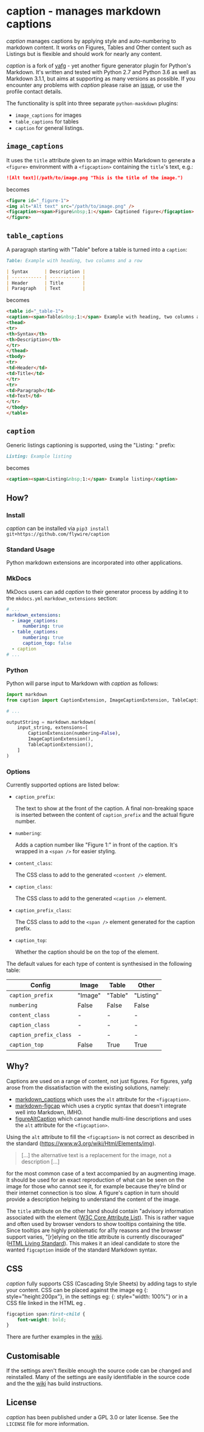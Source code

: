 # caption - manages markdown captions

*caption* manages captions by applying style and auto-numbering to markdown content.
It works on Figures, Tables and Other content such as Listings but is flexible and
should work for nearly any content.

*caption* is a fork of [yafg](https://git.sr.ht/~ferruck/yafg) - yet another
figure generator plugin for Python's Markdown. It's written and tested with
Python 2.7 and Python 3.6 as well as Markdown 3.1.1, but aims at supporting as
many versions as possible. If you encounter any problems with *caption* please
raise an [issue](https://github.com/flywire/caption/issues), or use the profile
contact details.

The functionality is split into three separate `python-maskdown` plugins:

- `image_captions` for images
- `table_captions` for tables
- `caption` for general listings.

## `image_captions`

It uses the `title` attribute given to an image within Markdown to generate a
`<figure>` environment with a `<figcaption>` containing the `title`'s text,
e.g.:

```markdown
![Alt text](/path/to/image.png "This is the title of the image.")
```

becomes

```html
<figure id="_figure-1">
<img alt="Alt text" src="/path/to/image.png" />
<figcaption><span>Figure&nbsp;1:</span> Captioned figure</figcaption>
</figure>
```

## `table_captions`

A paragraph starting with "Table" before a table is turned into a `caption`:

```markdown
Table: Example with heading, two columns and a row

| Syntax      | Description |
| ----------- | ----------- |
| Header      | Title       |
| Paragraph   | Text        |
```

becomes

```html
<table id="_table-1">
<caption><span>Table&nbsp;1:</span> Example with heading, two columns and a row</caption>
<thead>
<tr>
<th>Syntax</th>
<th>Description</th>
</tr>
</thead>
<tbody>
<tr>
<td>Header</td>
<td>Title</td>
</tr>
<tr>
<td>Paragraph</td>
<td>Text</td>
</tr>
</tbody>
</table>
```

## `caption`

Generic listings captioning is supported, using the "Listing: " prefix:

```markdown
Listing: Example listing
```

becomes

```html
<caption><span>Listing&nbsp;1:</span> Example listing</caption>
```

## How?

### Install

*caption* can be installed via `pip3 install git+https://github.com/flywire/caption`

### Standard Usage

Python markdown extensions are incorporated into other applications.

### MkDocs

MkDocs users can add *caption* to their generator process by adding it to the
`mkdocs.yml` `markdown_extensions` section:

```yaml
# ...
markdown_extensions:
  - image_captions:
      numbering: true
  - table_captions:
      numbering: true
      caption_top: false
  - caption
# ...
```

### Python

Python will parse input to Markdown with *caption* as follows:

```python
import markdown
from caption import CaptionExtension, ImageCaptionExtension, TableCaptionExtension

# ...

outputString = markdown.markdown(
    input_string, extensions=[
        CaptionExtension(numbering=False),
        ImageCaptionExtension(),
        TableCaptionExtension(),
    ]
)
```

### Options

Currently supported options are listed below:

* `caption_prefix`:

    The text to show at the front of the caption. A final non-breaking space
    is inserted between the content of `caption_prefix` and the actual figure
    number.

* `numbering`:

    Adds a caption number like "Figure 1:" in front of the caption. It's
	wrapped in a `<span />` for easier styling.

* `content_class`:

    The CSS class to add to the generated `<content />` element.

* `caption_class`:

    The CSS class to add to the generated `<caption />` element.

* `caption_prefix_class`:

    The CSS class to add to the `<span />` element generated for the caption prefix.

* `caption_top`:

    Whether the caption should be on the top of the element.

The default values for each type of content is synthesised in the following table:

| Config                 | Image   | Table   | Other     |
|------------------------|---------|---------|-----------|
| `caption_prefix`       | "Image" | "Table" | "Listing" |
| `numbering`            | False   | False   | False     |
| `content_class`        | -       | -       | -         |
| `caption_class`        | -       | -       | -         |
| `caption_prefix_class` | -       | -       | -         |
| `caption_top`          | False   | True    | True      |

## Why?

Captions are used on a range of content, not just figures. For figures, 
yafg arose from the dissatisfaction with the existing solutions, namely:

* [markdown\_captions](https://github.com/evidlo/markdown_captions) which uses
  the `alt` attribute for the `<figcaption>`.
* [markdown-figcap](https://github.com/funk1d/markdown-figcap) which uses a
  cryptic syntax that doesn't integrate well into Markdown, IMHO.
* [figureAltCaption](https://github.com/jdittrich/figureAltCaption) which
  cannot handle multi-line descriptions and uses the `alt` attribute for the
  `<figcaption>`.

Using the `alt` attribute to fill the `<figcaption>` is not correct as described
in the standard (https://www.w3.org/wiki/Html/Elements/img).

> [...] the alternative text is a replacement for the image, not a description
> [...]

for the most common case of a text accompanied by an augmenting image. It should
be used for an exact reproduction of what can be seen on the image for those who
cannot see it, for example because they're blind or their internet connection is
too slow. A figure's caption in turn should provide a description helping to
understand the content of the image.

The `title` attribute on the other hand should contain "advisory information
associated with the element ([W3C Core Attribute
List](https://www.w3.org/wiki/Html/Attributes/_Global)). This is rather vague
and often used by browser vendors to show tooltips containing the title. Since
tooltips are highly problematic for a11y reasons and the browser support varies,
"[r]elying on the title attribute is currently discouraged" ([HTML Living
Standard](https://html.spec.whatwg.org/multipage/dom.html#the-title-attribute)).
This makes it an ideal candidate to store the wanted `figcaption` inside of the
standard Markdown syntax.

## CSS

*caption* fully supports CSS (Cascading Style Sheets) by adding tags to style
your content. CSS can be placed against the image eg {: style="height:200px"},
in the settings eg: {: style="width: 100%"} or in a CSS file linked in the HTML 
eg <link rel="stylesheet" href="styles.css">.

```css
figcaption span:first-child {
    font-weight: bold;
}
```
 There are further examples in the [wiki](https://github.com/flywire/caption/wiki).

## Customisable

If the settings aren't flexible enough the source code can be changed and
reinstalled. Many of the settings are easily identifiable in the source code
and the the [wiki](https://github.com/flywire/caption/wiki) has build instructions.

## License

*caption* has been published under a GPL 3.0 or later license. See the `LICENSE`
file for more information.
